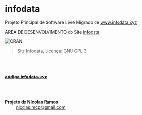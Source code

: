 # infodata
Projeto Principal de Software Livre Migrado de www.infodata.xyz

AREA DE DESENVOLVIMENTO do Site [infodata](https://github.com/NicolasMCP/infodata)


![CRAN](https://img.shields.io/badge/%20LICENSE%20-GPL%203-blue.svg?style=for-the-badge)


> Site Infodata, Licença: GNU GPL 3

<br/>
<br/>

#### [código infodata.xyz](https://github.com/NicolasMCP/infodata/)

<br/>
<br/>

**Projeto de Nícolas Ramos**
<br/>
&nbsp;&nbsp;&nbsp;&nbsp;&nbsp;&nbsp;&nbsp;&nbsp;&nbsp;[nicolas.mcp@gmail.com](mailto:nicolas.mcp@gmail.com)

